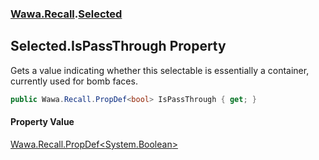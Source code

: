 ### [Wawa.Recall](Wawa.Recall.md 'Wawa.Recall').[Selected](Selected.md 'Wawa.Recall.Selected')

## Selected.IsPassThrough Property

Gets a value indicating whether this selectable is essentially a container, currently used for bomb faces.

```csharp
public Wawa.Recall.PropDef<bool> IsPassThrough { get; }
```

#### Property Value
[Wawa.Recall.PropDef&lt;](PropDef{T}.md 'Wawa.Recall.PropDef<T>')[System.Boolean](https://docs.microsoft.com/en-us/dotnet/api/System.Boolean 'System.Boolean')[&gt;](PropDef{T}.md 'Wawa.Recall.PropDef<T>')